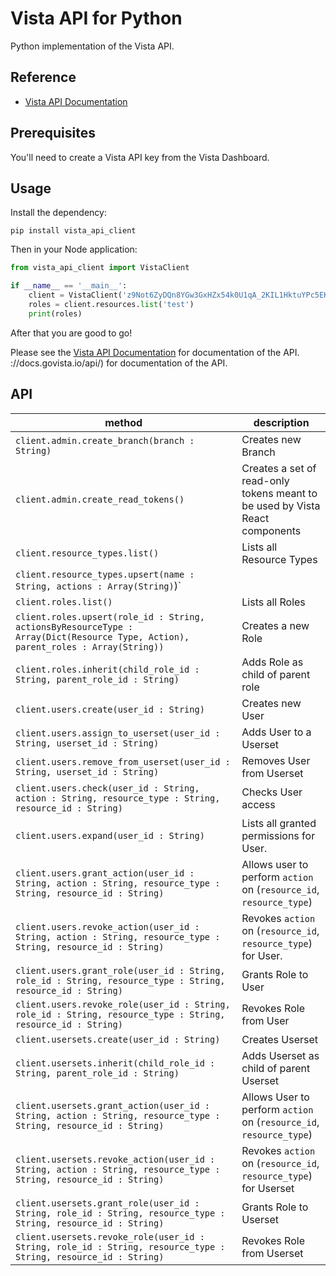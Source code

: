 
# Vista API for Python

Python implementation of the Vista API.

## Reference

- [Vista API Documentation](https://docs.govista.io/api/)

## Prerequisites

You'll need to create a Vista API key from the Vista Dashboard.

## Usage

Install the dependency:

```
pip install vista_api_client
```

Then in your Node application:

```python
from vista_api_client import VistaClient

if __name__ == '__main__':
    client = VistaClient('z9Not6ZyDQn8YGw3GxHZx54k0U1qA_2KIL1HktuYPc5EKEfd', 'branch_name')
    roles = client.resources.list('test')
    print(roles)
```

After that you are good to go!

Please see the [Vista API Documentation](https://docs.govista.io/api/) for documentation of the API.
://docs.govista.io/api/) for documentation of the API.


## API
| method | description |
|--------|-------------|
| `client.admin.create_branch(branch : String)`| Creates new Branch  |
| `client.admin.create_read_tokens()`| Creates a set of read-only tokens meant to be used by Vista React components    |
| `client.resource_types.list()`| Lists all Resource Types  |
| `client.resource_types.upsert(name : String, actions : Array(String)`)`|
| `client.roles.list()`| Lists all Roles  |
| `client.roles.upsert(role_id : String, actionsByResourceType : Array(Dict(Resource Type, Action), parent_roles : Array(String))`      | Creates a new Role |
| `client.roles.inherit(child_role_id : String, parent_role_id : String)`| Adds Role as child of parent role  |
| `client.users.create(user_id : String)`| Creates new User  |
| `client.users.assign_to_userset(user_id : String, userset_id : String)`| Adds User to a Userset  |
| `client.users.remove_from_userset(user_id : String, userset_id : String)`| Removes User from Userset  |
| `client.users.check(user_id : String, action : String, resource_type : String, resource_id : String)`| Checks User access  |
| `client.users.expand(user_id : String)`| Lists all granted permissions for User.  |
| `client.users.grant_action(user_id : String, action : String, resource_type : String, resource_id : String)`| Allows user to perform `action` on (`resource_id`, `resource_type`) |
| `client.users.revoke_action(user_id : String, action : String, resource_type : String, resource_id : String)`| Revokes `action` on (`resource_id`, `resource_type`) for User.|
| `client.users.grant_role(user_id : String, role_id : String, resource_type : String, resource_id : String)`| Grants Role to User  |
| `client.users.revoke_role(user_id : String, role_id : String, resource_type : String, resource_id : String)`| Revokes Role from User  |
| `client.usersets.create(user_id : String)`| Creates Userset  |
| `client.usersets.inherit(child_role_id : String, parent_role_id : String)`| Adds Userset as child of parent Userset  |
| `client.usersets.grant_action(user_id : String, action : String, resource_type : String, resource_id : String)`| Allows User to perform `action` on (`resource_id`, `resource_type`)|
| `client.usersets.revoke_action(user_id : String, action : String, resource_type : String, resource_id : String)`| Revokes `action` on (`resource_id`, `resource_type`) for Userset      |
| `client.usersets.grant_role(user_id : String, role_id : String, resource_type : String, resource_id : String)`| Grants Role to Userset  |
| `client.usersets.revoke_role(user_id : String, role_id : String, resource_type : String, resource_id : String)`| Revokes Role from Userset  |

